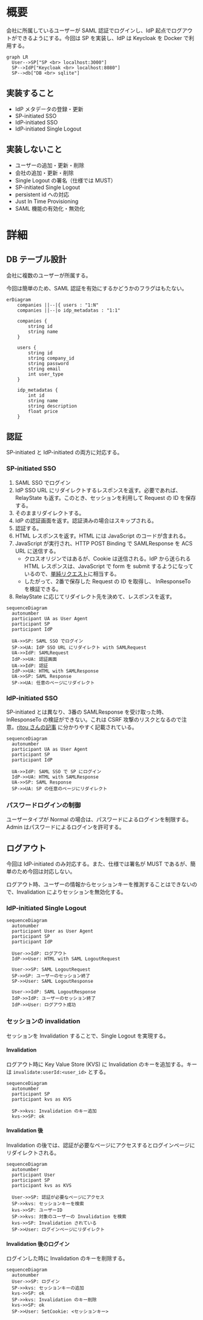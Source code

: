 # 概要
会社に所属しているユーザーが SAML 認証でログインし、IdP 起点でログアウトができるようにする。今回は SP を実装し、IdP は Keycloak を Docker で利用する。

```mermaid
graph LR
  User-->SP["SP <br> localhost:3000"]
  SP-->IdP["Keycloak <br> localhost:8080"]
  SP-->db["DB <br> sqlite"]
```

## 実装すること
- IdP メタデータの登録・更新
- SP-initiated SSO
- IdP-initiated SSO
- IdP-initiated Single Logout

## 実装しないこと
- ユーザーの追加・更新・削除
- 会社の追加・更新・削除
- Single Logout の署名（仕様では MUST）
- SP-initiated Single Logout
- persistent id への対応
- Just In Time Provisioning
- SAML 機能の有効化・無効化

# 詳細
## DB テーブル設計
会社に複数のユーザーが所属する。

今回は簡単のため、SAML 認証を有効にするかどうかのフラグはもたない。

```mermaid
erDiagram
    companies ||--|{ users : "1:N"
    companies ||--|o idp_metadatas : "1:1"

    companies {
        string id
        string name
    }

    users {
        string id
        string company_id
        string password
        string email
        int user_type
    }

    idp_metadatas {
        int id
        string name
        string description
        float price
    }
```

## 認証
SP-initiated と IdP-initiated の両方に対応する。

### SP-initiated SSO

1. SAML SSO でログイン
2. IdP SSO URL にリダイレクトするレスポンスを返す。必要であれば、RelayState も返す。このとき、セッションを利用して Request の ID を保存する。
3. そのままリダイレクトする。
4. IdP の認証画面を返す。認証済みの場合はスキップされる。
5. 認証する。
6. HTML レスポンスを返す。HTML には JavaScript のコードが含まれる。
7. JavaScript が実行され、HTTP POST Binding で SAMLResponse を ACS URL に送信する。
    - クロスオリジンではあるが、Cookie は送信される。IdP から送られる HTML レスポンスは、JavaScript で form を submit するようになっているので、[単純リクエスト](https://developer.mozilla.org/ja/docs/Web/HTTP/CORS#%E5%8D%98%E7%B4%94%E3%83%AA%E3%82%AF%E3%82%A8%E3%82%B9%E3%83%88)に相当する。
    - したがって、2番で保存した Request の ID を取得し、 InResponseTo を検証できる。
8. RelayState に応じてリダイレクト先を決めて、レスポンスを返す。

```mermaid
sequenceDiagram
  autonumber
  participant UA as User Agent
  participant SP
  participant IdP

  UA->>SP: SAML SSO でログイン
  SP->>UA: IdP SSO URL にリダイレクト with SAMLRequest
  UA->>IdP: SAMLRequest
  IdP->>UA: 認証画面
  UA->>IdP: 認証
  IdP->>UA: HTML with SAMLResponse
  UA->>SP: SAML Response
  SP->>UA: 任意のページにリダイレクト
```
### IdP-initiated SSO
SP-initiated とは異なり、3番の SAMLResponse を受け取った時、InResponseTo の検証ができない。これは CSRF 攻撃のリスクとなるので注意。[ritou さんの記事](https://zenn.dev/ritou/articles/9366cc534860e5) に分かりやすく記載されている。

```mermaid
sequenceDiagram
  autonumber
  participant UA as User Agent
  participant SP
  participant IdP

  UA->>IdP: SAML SSO で SP にログイン
  IdP->>UA: HTML with SAMLResponse
  UA->>SP: SAML Response
  SP->>UA: SP の任意のページにリダイレクト
```

### パスワードログインの制御
ユーザータイプが Normal の場合は、パスワードによるログインを制限する。 Admin はパスワードによるログインを許可する。

## ログアウト
今回は IdP-initiated のみ対応する。また、仕様では署名が MUST であるが、簡単のため今回は対応しない。

ログアウト時、ユーザーの情報からセッションキーを推測することはできないので、Invalidation によりセッションを無効化する。

### IdP-initiated Single Logout

```mermaid
sequenceDiagram
  autonumber
  participant User as User Agent
  participant SP
  participant IdP

  User->>IdP: ログアウト
  IdP->>User: HTML with SAML LogoutRequest

  User->>SP: SAML LogoutRequest
  SP->>SP: ユーザーのセッション終了
  SP->>User: SAML LogoutResponse

  User->>IdP: SAML LogoutResponse
  IdP->>IdP: ユーザーのセッション終了
  IdP->>User: ログアウト成功
```

### セッションの invalidation
セッションを Invalidation することで、Single Logout を実現する。

#### Invalidation
ログアウト時に Key Value Store (KVS) に Invalidation のキーを追加する。キーは `invalidate:userId:<user_id>` とする。

```mermaid
sequenceDiagram
  autonumber
  participant SP
  participant kvs as KVS

  SP->>kvs: Invalidation のキー追加
  kvs->>SP: ok 
```

#### Invalidation 後
Invalidation の後では、認証が必要なページにアクセスするとログインページにリダイレクトされる。

```mermaid
sequenceDiagram
  autonumber
  participant User
  participant SP
  participant kvs as KVS

  User->>SP: 認証が必要なページにアクセス
  SP->>kvs: セッションキーを検索
  kvs->>SP: ユーザーID
  SP->>kvs: 対象のユーザーの Invalidation を検索
  kvs->>SP: Invalidation されている
  SP->>User: ログインページにリダイレクト
```

#### Invalidation 後のログイン
ログインした時に Invalidation のキーを削除する。

```mermaid
sequenceDiagram
  autonumber
  User->>SP: ログイン
  SP->>kvs: セッションキーの追加
  kvs->>SP: ok
  SP->>kvs: Invalidation のキー削除
  kvs->>SP: ok
  SP->>User: SetCookie: <セッションキー>
```
